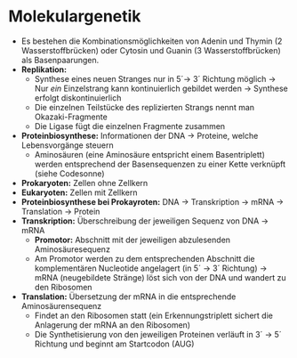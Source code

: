 Molekulargenetik
================

-   Es bestehen die Kombinationsmöglichkeiten von Adenin und Thymin (2
    Wasserstoffbrücken) oder Cytosin und Guanin (3 Wasserstoffbrücken)
    als Basenpaarungen.
-   **Replikation:**
    -   Synthese eines neuen Stranges nur in 5´→ 3´ Richtung möglich →
        Nur *ein* Einzelstrang kann kontinuierlich gebildet werden →
        Synthese erfolgt diskontinuierlich
    -   Die einzelnen Teilstücke des replizierten Strangs nennt man
        Okazaki-Fragmente
    -   Die Ligase fügt die einzelnen Fragmente zusammen
-   **Proteinbiosynthese:** Informationen der DNA → Proteine, welche
    Lebensvorgänge steuern
    -   Aminosäuren (eine Aminosäure entspricht einem Basentriplett)
        werden entsprechend der Basensequenzen zu einer Kette verknüpft
        (siehe Codesonne)
-   **Prokaryoten:** Zellen ohne Zellkern
-   **Eukaryoten:** Zellen mit Zellkern
-   **Proteinbiosynthese bei Prokayroten:** DNA → Transkription → mRNA →
    Translation → Protein
-   **Transkription:** Überschreibung der jeweiligen Sequenz von DNA →
    mRNA
    -   **Promotor:** Abschnitt mit der jeweiligen abzulesenden
        Aminosäuresequenz
    -   Am Promotor werden zu dem entsprechenden Abschnitt die
        komplementären Nucleotide angelagert (in 5´ → 3´ Richtung) →
        mRNA (neugebildete Stränge) löst sich von der DNA und wandert zu
        den Ribosomen
-   **Translation:** Übersetzung der mRNA in die entsprechende
    Aminosäurensequenz
    -   Findet an den Ribosomen statt (ein Erkennungstriplett sichert
        die Anlagerung der mRNA an den Ribosomen)
    -   Die Synthetisierung von den jeweiligen Proteinen verläuft in 3´
        → 5´ Richtung und beginnt am Startcodon (AUG)

